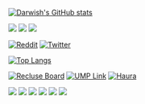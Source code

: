 [![Darwish's GitHub stats](https://github-readme-stats.vercel.app/api?username=darwishzain&theme=radical)](https://github.com/darwishzain)

[![](https://img.shields.io/twitch/status/boyrecluse_?style=social)](https://www.twitch.tv/boyrecluse)
[![](https://img.shields.io/github/followers/darwishzain?style=social)](https://github.com/darwishzain)
[![](https://img.shields.io/website?down_color=magenta&down_message=offline&up_color=cyan&up_message=online&url=https%3A%2F%2Fdarwishzain.com)](https://darwishzain.com)

[![Reddit](https://img.shields.io/badge/Reddit-%23FF4500.svg?logo=Reddit&logoColor=white)](https://reddit.com/user/darwishzainstd) [![Twitter](https://img.shields.io/badge/Twitter-%231DA1F2.svg?logo=Twitter&logoColor=white)](https://twitter.com/boyrecluse_)
<!--[![Instagram](https://img.shields.io/badge/Instagram-%23E4405F.svg?logo=Instagram&logoColor=white)](https://instagram.com/darwishzainstd)   [![LinkedIn](https://img.shields.io/badge/LinkedIn-%230077B5.svg?logo=linkedin&logoColor=white)](https://linkedin.com/in/darwishmatzain) [![Stack Overflow](https://img.shields.io/badge/-Stackoverflow-FE7A16?logo=stack-overflow&logoColor=white)](https://stackoverflow.com/users/19496359) -->

[![Top Langs](https://github-readme-stats.vercel.app/api/top-langs/?username=darwishzain&hide=javascript,html,css,nsis,php,blade,asp.net,shaderlab,hlsl&layout=compact&theme=radical)](https://github.com/darwishzain)


[![Recluse Board](https://github-readme-stats.vercel.app/api/pin/?username=darwishzain&repo=recluse-board&theme=radical)](https://github.com/darwishzain/recluse-board)
[![UMP Link](https://github-readme-stats.vercel.app/api/pin/?username=darwishzain&repo=ump-link&theme=radical)](https://github.com/darwishzain/ump-link)
[![Haura](https://github-readme-stats.vercel.app/api/pin/?username=darwishzain&repo=haura&theme=radical)](https://github.com/darwishzain/haura)


![](https://img.shields.io/badge/OS-Linux-informational?style=flat&logo=linux&logoColor=white&color=2bbc8a)
![](https://img.shields.io/badge/OS-Windows-informational?style=flat&logo=windows&logoColor=white&color=2bbc8a)
![](https://img.shields.io/badge/Code-Python-informational?style=flat&logo=python&logoColor=white&color=2bbc8a)
![](https://img.shields.io/badge/Code-Javascript-informational?style=flat&logo=javascript&logoColor=white&color=2bbc8a)
![](https://img.shields.io/badge/Tools-Unity-informational?style=flat&logo=unity&logoColor=white&color=2bbc8a)
![](https://img.shields.io/badge/Tools-XAMPP-informational?style=flat&logo=xampp&logoColor=white&color=2bbc8a)


<!--
- 🔭 I’m currently working on [Jeli.my](https://jeli.darwishzain.com) and [Recluse Board](https://github.com/darwishzain/recluse-board)
- 🌱 I’m currently learning python, web development and arduino
- 📫 How to reach me: [E-mail](mailto:darwishzainstudio@gmail.com)
- 👯 I’m looking to collaborate on ...
- 🤔 I’m looking for help with ...
- 💬 Ask me about ...
- ⚡ Fun fact: ...
-->
